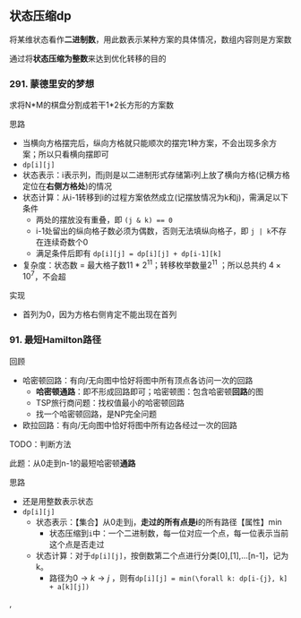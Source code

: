 ## 状态压缩dp

将某维状态看作**二进制数**，用此数表示某种方案的具体情况，数组内容则是方案数

通过将**状态压缩为整数**来达到优化转移的目的



### 291. 蒙德里安的梦想

求将N\*M的棋盘分割成若干1\*2长方形的方案数

思路

- 当横向方格摆完后，纵向方格就只能顺次的摆完1种方案，不会出现多余方案；所以只看横向摆即可
-  `dp[i][j]` 
  - 状态表示：i表示列，而j则是以二进制形式存储第i列上放了横向方格(记横方格定位在**右侧方格处**)的情况
  - 状态计算：从i-1转移到i的过程方案依然成立(记摆放情况为k和j)，需满足以下条件
    - 两处的摆放没有重叠，即 `(j & k) == 0`
    - i-1处留出的纵向格子数必须为偶数，否则无法填纵向格子，即 `j | k`不存在连续奇数个0
    - 满足条件后即有 `dp[i][j] = dp[i][j] + dp[i-1][k]`
  - 复杂度：状态数 = 最大格子数11 \* $2^{11}$；转移枚举数量$2^{11}$ ；所以总共约 $4 \times 10^7$，不会超

实现

- 首列为0，因为方格右侧肯定不能出现在首列



### 91. 最短Hamilton路径

回顾

- 哈密顿回路：有向/无向图中恰好将图中所有顶点各访问一次的回路
  - **哈密顿通路**：即不形成回路即可；哈密顿图：包含哈密顿**回路**的图
  - TSP旅行商问题：找权值最小的哈密顿回路
  - 找一个哈密顿回路，是NP完全问题
- 欧拉回路：有向/无向图中恰好将图中所有边各经过一次的回路

TODO：判断方法



此题：从0走到n-1的最短哈密顿**通路**

思路

- 还是用整数表示状态
- `dp[i][j]` 
  - 状态表示：【集合】从0走到j，**走过的所有点是i**的所有路径【属性】min
    - 状态压缩到`i`中：一个二进制数，每一位对应一个点，每一位表示当前这个点是否走过
  - 状态计算：对于`dp[i][j]`，按倒数第二个点进行分类[0],[1],...[n-1]，记为k。
    - 路径为$0 \longrightarrow k \to j$ ，则有`dp[i][j] = min(\forall k: dp[i-{j}, k] + a[k][j])`

,